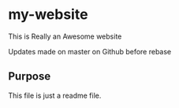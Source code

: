 # my-website
This is Really an Awesome website


Updates made on master on Github before rebase

## Purpose

This file is just a readme file.
